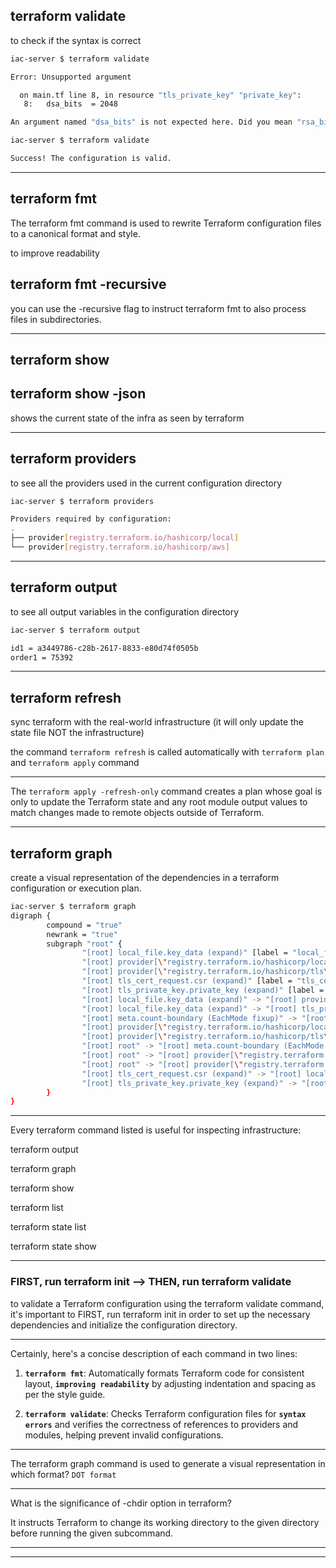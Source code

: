 


## terraform validate

to check if the syntax is correct

```bash
iac-server $ terraform validate

Error: Unsupported argument

  on main.tf line 8, in resource "tls_private_key" "private_key":
   8:   dsa_bits  = 2048

An argument named "dsa_bits" is not expected here. Did you mean "rsa_bits"?
```

```bash
iac-server $ terraform validate

Success! The configuration is valid.
```



__________________________________________________________________________________________




## terraform fmt

The terraform fmt command is used to rewrite Terraform configuration files to a canonical format and style.

to improve readability


## terraform fmt -recursive


you can use the -recursive flag to instruct terraform fmt to also process files in subdirectories.

__________________________________________________________________________________________



## terraform show

## terraform show -json

shows the current state of the infra as seen by terraform




__________________________________________________________________________________________



## terraform providers

to see all the providers used in the current configuration directory


```bash
iac-server $ terraform providers 

Providers required by configuration:
.
├── provider[registry.terraform.io/hashicorp/local]
└── provider[registry.terraform.io/hashicorp/aws]
```



__________________________________________________________________________________________



## terraform output

to see all output variables in the configuration directory

```bash
iac-server $ terraform output

id1 = a3449786-c28b-2617-8833-e80d74f0505b
order1 = 75392
```



__________________________________________________________________________________________



## terraform refresh

sync terraform with the real-world infrastructure (it will only update the state file NOT the infrastructure)

the command `terraform refresh` is called automatically with `terraform plan` and `terraform apply` command




__________________________________________________________________________________________





The `terraform apply -refresh-only` command creates a plan whose goal is only to update the Terraform state and any root module output values to match changes made to remote objects outside of Terraform.



__________________________________________________________________________________________




## terraform graph

create a visual representation of the dependencies in a terraform configuration or execution plan.

```bash
iac-server $ terraform graph
digraph {
        compound = "true"
        newrank = "true"
        subgraph "root" {
                "[root] local_file.key_data (expand)" [label = "local_file.key_data", shape = "box"]
                "[root] provider[\"registry.terraform.io/hashicorp/local\"]" [label = "provider[\"registry.terraform.io/hashicorp/local\"]", shape = "diamond"]
                "[root] provider[\"registry.terraform.io/hashicorp/tls\"]" [label = "provider[\"registry.terraform.io/hashicorp/tls\"]", shape = "diamond"]
                "[root] tls_cert_request.csr (expand)" [label = "tls_cert_request.csr", shape = "box"]
                "[root] tls_private_key.private_key (expand)" [label = "tls_private_key.private_key", shape = "box"]
                "[root] local_file.key_data (expand)" -> "[root] provider[\"registry.terraform.io/hashicorp/local\"]"
                "[root] local_file.key_data (expand)" -> "[root] tls_private_key.private_key (expand)"
                "[root] meta.count-boundary (EachMode fixup)" -> "[root] tls_cert_request.csr (expand)"
                "[root] provider[\"registry.terraform.io/hashicorp/local\"] (close)" -> "[root] local_file.key_data (expand)"
                "[root] provider[\"registry.terraform.io/hashicorp/tls\"] (close)" -> "[root] tls_cert_request.csr (expand)"
                "[root] root" -> "[root] meta.count-boundary (EachMode fixup)"
                "[root] root" -> "[root] provider[\"registry.terraform.io/hashicorp/local\"] (close)"
                "[root] root" -> "[root] provider[\"registry.terraform.io/hashicorp/tls\"] (close)"
                "[root] tls_cert_request.csr (expand)" -> "[root] local_file.key_data (expand)"
                "[root] tls_private_key.private_key (expand)" -> "[root] provider[\"registry.terraform.io/hashicorp/tls\"]"
        }
}
```



__________________________________________________________________________________________




Every terraform command listed is useful for inspecting infrastructure:

terraform output

terraform graph

terraform show

terraform list

terraform state list


terraform state show





__________________________________________________________________________________________


### FIRST, run terraform init  -->  THEN, run terraform validate

to validate a Terraform configuration using the terraform validate command, it's important to FIRST, run terraform init in order to set up the necessary dependencies and initialize the configuration directory.





__________________________________________________________________________________________



Certainly, here's a concise description of each command in two lines:

1. **`terraform fmt`**: Automatically formats Terraform code for consistent layout, **`improving readability`** by adjusting indentation and spacing as per the style guide.

2. **`terraform validate`**: Checks Terraform configuration files for **`syntax errors`** and verifies the correctness of references to providers and modules, helping prevent invalid configurations.


__________________________________________________________________________________________



The terraform graph command is used to generate a visual representation in which format? ‍`DOT format`


__________________________________________________________________________________________


What is the significance of -chdir option in terraform?


It instructs Terraform to change its working directory to the given directory before running the given subcommand.


__________________________________________________________________________________________





__________________________________________________________________________________________







